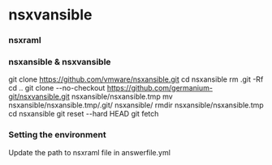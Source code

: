 # nsxvansible



### nsxraml


### nsxansible & nsxvansible


git clone https://github.com/vmware/nsxansible.git
cd nsxansible
rm .git -Rf
cd ..
git clone --no-checkout https://github.com/germanium-git/nsxvansible.git nsxansible/nsxansible.tmp
mv nsxansible/nsxansible.tmp/.git/ nsxansible/
rmdir nsxansible/nsxansible.tmp
cd nsxansible
git reset --hard HEAD
git fetch


### Setting the environment

Update the path to nsxraml file in answerfile.yml
